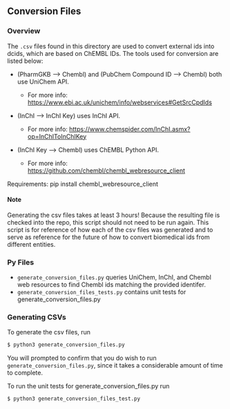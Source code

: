 ## Conversion Files

### Overview
The `.csv` files found in this directory are used to convert external ids into dcids, which are based on ChEMBL IDs. The tools used for conversion are listed below:

- (PharmGKB --> Chembl) and (PubChem Compound ID --> Chembl) both use UniChem API.
  - For more info: https://www.ebi.ac.uk/unichem/info/webservices#GetSrcCpdIds

- (InChI --> InChI Key) uses InChI API.
  - For more info: https://www.chemspider.com/InChI.asmx?op=InChIToInChIKey

- (InChI Key --> Chembl) uses ChEMBL Python API.
  - For more info: https://github.com/chembl/chembl_webresource_client

Requirements:
    pip install chembl_webresource_client

#### Note
Generating the csv files takes at least 3 hours! Because the resulting file is checked into the repo, this script should not need to be run again. This script is for reference of how each of the csv files was generated and to serve as reference for the future of how to convert biomedical ids from different entities.  

### Py Files
- `generate_conversion_files.py` queries UniChem, InChI, and Chembl web resources to find Chembl ids matching the provided identifer.
- `generate_conversion_files_tests.py` contains unit tests for generate_conversion_files.py


### Generating CSVs
To generate the csv files, run

``` bash
$ python3 generate_conversion_files.py
```
You will prompted to confirm that you do wish to run `generate_conversion_files.py`, since it takes a considerable amount of time to complete.

To run the unit tests for generate_conversion_files.py run

```bash
$ python3 generate_conversion_files_test.py
```
